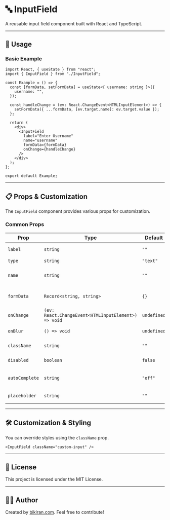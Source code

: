 # 🔤 InputField

A reusable input field component built with React and TypeScript.

---

## 🚀 Usage

### **Basic Example**

```tsx
import React, { useState } from "react";
import { InputField } from "./InputField";

const Example = () => {
  const [formData, setFormData] = useState<{ username: string }>({
    username: "",
  });

  const handleChange = (ev: React.ChangeEvent<HTMLInputElement>) => {
    setFormData({ ...formData, [ev.target.name]: ev.target.value });
  };

  return (
    <div>
      <InputField
        label="Enter Username"
        name="username"
        formData={formData}
        onChange={handleChange}
      />
    </div>
  );
};

export default Example;
```

---

## 📋 **Props & Customization**

The `InputField` component provides various props for customization.

### **Common Props**

| Prop           | Type                                                | Default     | Description                        | Required? |
| -------------- | --------------------------------------------------- | ----------- | ---------------------------------- | --------- |
| `label`        | `string`                                            | `""`        | Label for the input field          | ✅ Yes    |
| `type`         | `string`                                            | `"text"`    | Input type                         | ❌ No     |
| `name`         | `string`                                            | `""`        | Name attribute for the input field | ✅ Yes    |
| `formData`     | `Record<string, string>`                            | `{}`        | Object storing input values        | ✅ Yes    |
| `onChange`     | `(ev: React.ChangeEvent<HTMLInputElement>) => void` | `undefined` | Change event handler               | ✅ Yes    |
| `onBlur`       | `() => void`                                        | `undefined` | Blur event handler                 | ❌ No     |
| `className`    | `string`                                            | `""`        | Additional CSS classes             | ❌ No     |
| `disabled`     | `boolean`                                           | `false`     | Disables the input field           | ❌ No     |
| `autoComplete` | `string`                                            | `"off"`     | Enables autocomplete feature       | ❌ No     |
| `placeholder`  | `string`                                            | `""`        | Placeholder text                   | ❌ No     |

---

## 🛠 **Customization & Styling**

You can override styles using the `className` prop.

```tsx
<InputField className="custom-input" />
```

---

## 🔗 **License**

This project is licensed under the MIT License.

---

## 👨‍💻 **Author**

Created by [bikiran.com](https://bikiran.com). Feel free to contribute!
